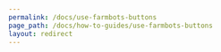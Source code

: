 ```yaml
---
permalink: /docs/use-farmbots-buttons
page_path: /docs/how-to-guides/use-farmbots-buttons
layout: redirect
---
```

